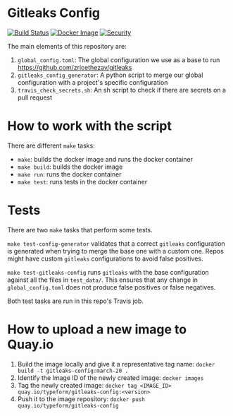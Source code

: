 # Gitleaks Config

[![Build Status](https://travis-ci.com/Typeform/gitleaks-config.svg?token=yNnzzMHbo4uzYqW2rzMB&branch=master)](https://travis-ci.com/Typeform/gitleaks-config)
[![Docker Image](https://img.shields.io/badge/quay.io-docker%20image-blue?logo=docker)](https://quay.io/repository/typeform/gitleaks-config)
[![Security](https://img.shields.io/badge/slack-%23security__operations-blue.svg?logo=slack)](https://typeform.slack.com/archives/CCWDN8ASJ)

The main elements of this repository are:

1. `global_config.toml`: The global configuration we use as a base to run https://github.com/zricethezav/gitleaks
2. `gitleaks_config_generator`: A python script to merge our global configuration with a project's specific configuration
3. `travis_check_secrets.sh`: An sh script to check if there are secrets on a pull request

# How to work with the script

There are different `make` tasks:

* `make`: builds the docker image and runs the docker container
* `make build`: builds the docker image
* `make run`: runs the docker container
* `make test`: runs tests in the docker container

# Tests

There are two `make` tasks that perform some tests.

`make test-config-generator` validates that a correct `gitleaks` configuration is generated when trying to merge the base one with a custom one. Repos might have custom `gitleaks` configurations to avoid false positives.

`make test-gitleaks-config` runs `gitleaks` with the base configuration against all the files in `test_data/`. This ensures that any change in `global_config.toml` does not produce false positives or false negatives.

Both test tasks are run in this repo's Travis job.

# How to upload a new image to Quay.io

1. Build the image locally and give it a representative tag name: `docker build -t gitleaks-config:march-20 .`
2. Identify the Image ID of the newly created image: `docker images`
3. Tag the newly created image: `docker tag <IMAGE_ID> quay.io/typeform/gitleaks-config:<version>`
4. Push it to the image repository: `docker push quay.io/typeform/gitleaks-config`
